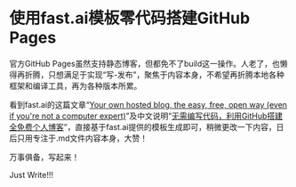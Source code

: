 # 使用fast.ai模板零代码搭建GitHub Pages

官方GitHub Pages虽然支持静态博客，但都免不了build这一操作。人老了，也懒得再折腾，只想满足于实现“写-发布”，聚焦于内容本身，不希望再折腾本地各种框架和编译工具，再为各种版本所累。

看到fast.ai的这篇文章“[Your own hosted blog, the easy, free, open way (even if you're not a computer expert)](https://www.fast.ai/2020/01/16/fast_template/)”及中文说明“[无需编写代码，利用GitHub搭建全免费个人博客](https://www.leiphone.com/news/202001/vUa8xUOdghgXQJWQ.html)”，直接基于fast.ai提供的模板生成即可，稍微更改一下内容，日后只用专注于.md文件内容本身，大赞！

万事俱备，写起来！

Just Write!!!
